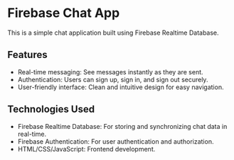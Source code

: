 # Firebase Chat App

This is a simple chat application built using Firebase Realtime Database.

## Features

- Real-time messaging: See messages instantly as they are sent.
- Authentication: Users can sign up, sign in, and sign out securely.
- User-friendly interface: Clean and intuitive design for easy navigation.

## Technologies Used

- Firebase Realtime Database: For storing and synchronizing chat data in real-time.
- Firebase Authentication: For user authentication and authorization.
- HTML/CSS/JavaScript: Frontend development.






